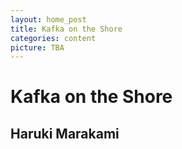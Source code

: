 ```yaml
---
layout: home_post
title: Kafka on the Shore
categories: content
picture: TBA
---
```


# Kafka on the Shore
## Haruki Marakami


